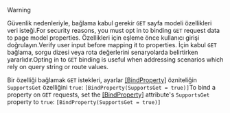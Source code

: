 > [!WARNING]
> <span data-ttu-id="c2ef7-101">Güvenlik nedenleriyle, bağlama kabul gerekir `GET` sayfa modeli özellikleri veri isteği.</span><span class="sxs-lookup"><span data-stu-id="c2ef7-101">For security reasons, you must opt in to binding `GET` request data to page model properties.</span></span> <span data-ttu-id="c2ef7-102">Özellikleri için eşleme önce kullanıcı girişi doğrulayın.</span><span class="sxs-lookup"><span data-stu-id="c2ef7-102">Verify user input before mapping it to properties.</span></span> <span data-ttu-id="c2ef7-103">İçin kabul `GET` bağlama, sorgu dizesi veya rota değerlerini senaryolarda belirtirken yararlıdır.</span><span class="sxs-lookup"><span data-stu-id="c2ef7-103">Opting in to `GET` binding is useful when addressing scenarios which rely on query string or route values.</span></span>
>
> <span data-ttu-id="c2ef7-104">Bir özelliği bağlamak `GET` istekleri, ayarlar [[BindProperty]](/dotnet/api/microsoft.aspnetcore.mvc.bindpropertyattribute) özniteliğin `SupportsGet` özelliğini `true`: `[BindProperty(SupportsGet = true)]`</span><span class="sxs-lookup"><span data-stu-id="c2ef7-104">To bind a property on `GET` requests, set the [[BindProperty]](/dotnet/api/microsoft.aspnetcore.mvc.bindpropertyattribute) attribute's `SupportsGet` property to `true`: `[BindProperty(SupportsGet = true)]`</span></span>
